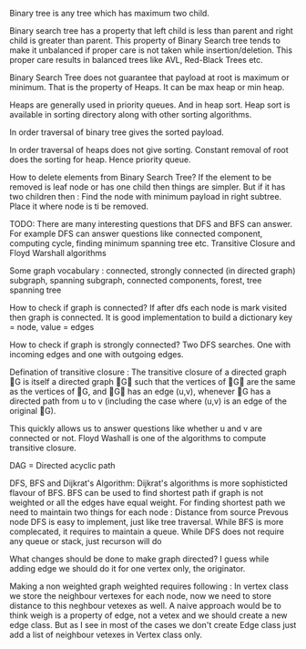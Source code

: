 Binary tree is any tree which has maximum two child.

Binary search tree has a property that left child is less than parent and right child is greater than parent.
This property of Binary Search tree tends to make it unbalanced if proper care is not taken while insertion/deletion. This proper care results in balanced trees like AVL, Red-Black Trees etc.


Binary Search Tree does not guarantee that payload at root is maximum or minimum. That is the property of Heaps. It can be max heap or min heap.

Heaps are generally used in priority queues. And in heap sort. Heap sort is available in sorting directory along with other sorting algorithms.

In order traversal of binary tree gives the sorted payload.

In order traversal of heaps does not give sorting. Constant removal of root does the sorting for heap.
Hence priority queue.

How to delete elements from Binary Search Tree?
If the element to be removed is leaf node or has one child then things are simpler.
But if it has two children then :
Find the node with minimum payload in right subtree. Place it where node is ti be removed.


TODO:
There are many interesting questions that DFS and BFS can answer.
For example DFS can answer questions like connected component, computing cycle, finding minimum spanning tree etc.
Transitive Closure and Floyd Warshall algorithms


Some graph vocabulary :
connected, strongly connected (in directed graph)
subgraph, spanning subgraph,
connected components,
forest, tree
spanning tree



How to check if graph is connected?
If after dfs each node is mark visited then graph is connected.
It is good implementation to build a dictionary key = node, value = edges

How to check if graph is strongly connected?
Two DFS searches. One with incoming edges and one with outgoing edges.


Defination of transitive closure :
The transitive closure of a directed graph G is itself a directed graph G∗ such that the
vertices of G∗ are the same as the vertices of G, and G∗ has an edge (u,v), whenever
G has a directed path from u to v (including the case where (u,v) is an edge of
the original G).

This quickly allows us to answer questions like whether u and v are connected or not.
Floyd Washall is one of the algorithms to compute transitive closure.


DAG = Directed acyclic path


DFS, BFS and Dijkrat's Algorithm:
Dijkrat's algorithms is more sophisticted flavour of BFS.
BFS can be used to find shortest path if graph is not weighted or all the edges have equal weight.
For finding shortest path we need to maintain two things for each node :
	Distance from source
	Prevous node
DFS is easy to implement, just like tree traversal.
While BFS is more complecated, it requires to maintain a queue. While DFS does not require any queue or stack, just recurson will do

What changes should be done to make graph directed?
I guess while adding edge we should do it for one vertex only, the originator.


Making a non weighted graph weighted requires following :
In vertex class we store the neighbour vertexes for each node, now we need to store distance to this neghbour vetexes as well.
A naive approach would be to think weigh is a property of edge, not a vetex and we should create a new edge class.
But as I see in most of the cases we don't create Edge class just add a list of neighbour vetexes in Vertex class only.
